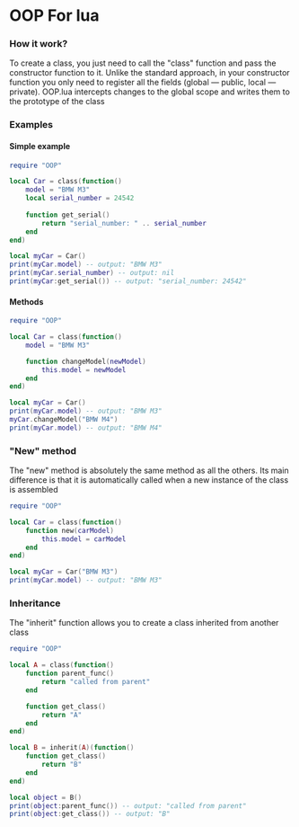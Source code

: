 # OOP For lua
### How it work?
To create a class, you just need to call the "class" function and pass the constructor function to it.
Unlike the standard approach, in your constructor function you only need to register all the fields (global — public, local — private).
OOP.lua intercepts changes to the global scope and writes them to the prototype of the class
### Examples
#### Simple example
```lua
require "OOP"

local Car = class(function()
    model = "BMW M3"
    local serial_number = 24542
    
    function get_serial()
        return "serial_number: " .. serial_number
    end
end)

local myCar = Car()
print(myCar.model) -- output: "BMW M3"
print(myCar.serial_number) -- output: nil
print(myCar:get_serial()) -- output: "serial_number: 24542"
```
#### Methods
```lua
require "OOP"

local Car = class(function()
    model = "BMW M3"

    function changeModel(newModel)
    	this.model = newModel
    end
end)

local myCar = Car()
print(myCar.model) -- output: "BMW M3"
myCar.changeModel("BMW M4")
print(myCar.model) -- output: "BMW M4"
```
### "New" method
The "new" method is absolutely the same method as all the others. Its main difference is that it is automatically called when a new instance of the class is assembled
```lua
require "OOP"

local Car = class(function()
    function new(carModel)
   	    this.model = carModel
    end
end)

local myCar = Car("BMW M3")
print(myCar.model) -- output: "BMW M3"
```
### Inheritance
The "inherit" function allows you to create a class inherited from another class
```lua
require "OOP"

local A = class(function()
    function parent_func()
        return "called from parent"
    end

    function get_class()
        return "A"
    end
end)

local B = inherit(A)(function()
    function get_class()
        return "B"
    end
end)

local object = B()
print(object:parent_func()) -- output: "called from parent"
print(object:get_class()) -- output: "B"
```
